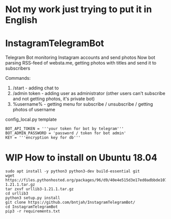 # Not my work just trying to put it in English
# InstagramTelegramBot
Telegram Bot monitoring Instagram accounts and send photos
Now bot parsing RSS-feed of websta.me, getting photos with titles and send it to subscribers

Commands:
1. /start - adding chat to 
2. /admin token - adding user as administrator (other users can't subscribe and not getting photos, it's private bot)
3. %username% - getting menu for subscribe / unsubscribe / getting photos of username

config_local.py template
```
BOT_API_TOKEN = '''your token for bot by telegram'''
BOT_ADMIN_PASSWORD = 'password / token for bot admin'
KEY = '''encryption key for db'''
```

# WIP How to install on Ubuntu 18.04
```
sudo apt install -y python3 python3-dev build-essential git
wget https://files.pythonhosted.org/packages/96/d9/40e4e515d3e17ed0adbbde1078e8518f8c4e3628496b56eb8f026a02b9e4/urllib3-1.21.1.tar.gz
tar zxvf urllib3-1.21.1.tar.gz
cd urllib3
python3 setup.py install
git clone https://github.com/bntjah/InstagramTelegramBot/
cd InstagramTelegramBot
pip3 -r requirements.txt
```
